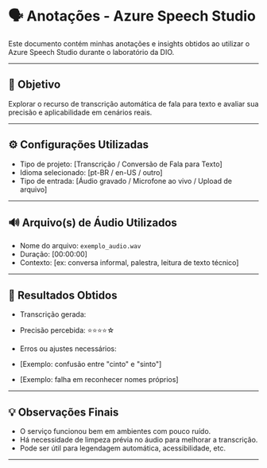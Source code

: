 # 🗣️ Anotações - Azure Speech Studio

Este documento contém minhas anotações e insights obtidos ao utilizar o Azure Speech Studio durante o laboratório da DIO.

---

## 🎯 Objetivo

Explorar o recurso de transcrição automática de fala para texto e avaliar sua precisão e aplicabilidade em cenários reais.

---

## ⚙️ Configurações Utilizadas

- Tipo de projeto: [Transcrição / Conversão de Fala para Texto]
- Idioma selecionado: [pt-BR / en-US / outro]
- Tipo de entrada: [Áudio gravado / Microfone ao vivo / Upload de arquivo]

---

## 🔊 Arquivo(s) de Áudio Utilizados

- Nome do arquivo: `exemplo_audio.wav`
- Duração: [00:00:00]
- Contexto: [ex: conversa informal, palestra, leitura de texto técnico]

---

## 🧪 Resultados Obtidos

- Transcrição gerada:  


- Precisão percebida: ⭐⭐⭐⭐☆

- Erros ou ajustes necessários:
- [Exemplo: confusão entre "cinto" e "sinto"]
- [Exemplo: falha em reconhecer nomes próprios]

---

## 💡 Observações Finais

- O serviço funcionou bem em ambientes com pouco ruído.
- Há necessidade de limpeza prévia no áudio para melhorar a transcrição.
- Pode ser útil para legendagem automática, acessibilidade, etc.

---
